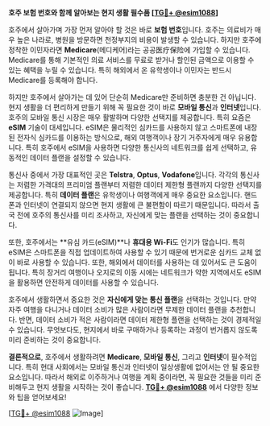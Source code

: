 **호주 보험 번호와 함께 알아보는 현지 생활 필수품 [[TG💪+ @esim1088](https://t.me/s/esim1088)]**

호주에서 살아가며 가장 먼저 알아야 할 것은 바로 **보험 번호**입니다. 호주는 의료비가 매우 높은 나라로, 병원을 방문하면 천정부지의 비용이 발생할 수 있습니다. 하지만 호주에 정착한 이민자라면 **Medicare**(메디케어)라는 공공医疗保险에 가입할 수 있습니다. Medicare를 통해 기본적인 의료 서비스를 무료로 받거나 할인된 금액으로 이용할 수 있는 혜택을 누릴 수 있습니다. 특히 해외에서 온 유학생이나 이민자는 반드시 Medicare를 등록해야 합니다.

하지만 호주에서 살아가는 데 있어 단순히 Medicare만 준비하면 충분한 건 아닙니다. 현지 생활을 더 편리하게 만들기 위해 꼭 필요한 것이 바로 **모바일 통신**과 **인터넷**입니다. 호주의 모바일 통신 시장은 매우 활발하며 다양한 선택지를 제공합니다. 특히 요즘은 **eSIM** 기술이 대세입니다. eSIM은 물리적인 심카드를 사용하지 않고 스마트폰에 내장된 전자식 심카드를 이용하는 방식으로, 해외 여행객이나 장기 거주자에게 매우 유용합니다. 특히 호주에서 eSIM을 사용하면 다양한 통신사의 네트워크를 쉽게 선택하고, 유동적인 데이터 플랜을 설정할 수 있습니다.

통신사 중에서 가장 대표적인 곳은 **Telstra**, **Optus**, **Vodafone**입니다. 각각의 통신사는 저렴한 가격대의 프리미엄 플랜부터 저렴한 데이터 제한형 플랜까지 다양한 선택지를 제공합니다. 특히 **데이터 플랜**은 유학생이나 여행객에게 매우 중요한 요소입니다. 핸드폰과 인터넷이 연결되지 않으면 현지 생활에 큰 불편함이 따르기 때문입니다. 따라서 출국 전에 호주의 통신사를 미리 조사하고, 자신에게 맞는 플랜을 선택하는 것이 중요합니다.

또한, 호주에서는 **유심 카드(eSIM)**나 **휴대용 Wi-Fi**도 인기가 많습니다. 특히 eSIM은 스마트폰을 직접 업데이트하여 사용할 수 있기 때문에 번거로운 심카드 교체 없이 바로 사용할 수 있습니다. 또한, 해외에서 데이터를 사용하는 데 있어서도 큰 도움이 됩니다. 특히 장거리 여행이나 오지로의 이동 시에는 네트워크가 약한 지역에서도 eSIM을 활용하면 안전하게 데이터를 사용할 수 있습니다.

호주에서 생활하면서 중요한 것은 **자신에게 맞는 통신 플랜**을 선택하는 것입니다. 만약 자주 여행을 다니거나 데이터 소비가 많은 사람이라면 무제한 데이터 플랜을 추천합니다. 반면, 데이터 소비가 적은 사람이라면 데이터 제한형 플랜을 선택하는 것이 경제적일 수 있습니다. 무엇보다도, 현지에서 바로 구매하거나 등록하는 과정이 번거롭지 않도록 미리 준비하는 것이 중요합니다.

**결론적으로**, 호주에서 생활하려면 **Medicare**, **모바일 통신**, 그리고 **인터넷**이 필수적입니다. 특히 현대 사회에서는 모바일 통신과 인터넷이 일상생활에 없어서는 안 될 중요한 요소입니다. 따라서 해외로 이주하거나 여행을 계획 중이라면, 꼭 필요한 것들을 미리 준비해두고 현지 생활을 시작하는 것이 좋습니다. **[TG💪+ @esim1088](https://t.me/s/esim1088)** 에서 다양한 정보와 팁을 얻어보세요!

[[TG💪+ @esim1088](https://t.me/s/esim1088) ![Image](https://i.postimg.cc/Y0z9fWf4/image.png)]